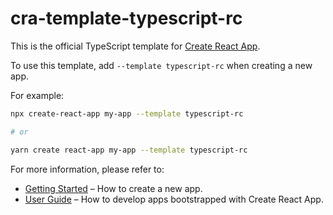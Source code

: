 # cra-template-typescript-rc

This is the official TypeScript template for [Create React App](https://github.com/facebook/create-react-app).

To use this template, add `--template typescript-rc` when creating a new app.

For example:

```sh
npx create-react-app my-app --template typescript-rc

# or

yarn create react-app my-app --template typescript-rc
```

For more information, please refer to:

- [Getting Started](https://create-react-app.dev/docs/getting-started) – How to create a new app.
- [User Guide](https://create-react-app.dev) – How to develop apps bootstrapped with Create React App.
